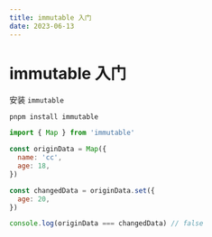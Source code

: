 ```yaml
---
title: immutable 入门
date: 2023-06-13
---
```


# immutable 入门

安装 `immutable`

```shell
pnpm install immutable
```

```js
import { Map } from 'immutable'

const originData = Map({
  name: 'cc',
  age: 18,
})

const changedData = originData.set({
  age: 20,
})

console.log(originData === changedData) // false
```
